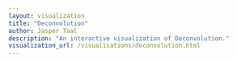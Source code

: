 ```yaml
---
layout: visualization
title: "Deconvolution"
author: Jasper Taal
description: "An interactive visualization of Deconvolution."
visualization_url: /visualisations/deconvolution.html
---
```

